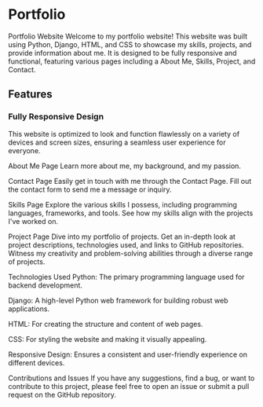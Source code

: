 # Portfolio

Portfolio Website
Welcome to my portfolio website! This website was built using Python, Django, HTML, and CSS to showcase my skills, projects, and provide information about me. It is designed to be fully responsive and functional, featuring various pages including a About Me, Skills, Project, and Contact.

## **Features**
### **Fully Responsive Design**
This website is optimized to look and function flawlessly on a variety of devices and screen sizes, ensuring a seamless user experience for everyone.

About Me Page
Learn more about me, my background, and my passion.

Contact Page
Easily get in touch with me through the Contact Page. Fill out the contact form to send me a message or inquiry.

Skills Page
Explore the various skills I possess, including programming languages, frameworks, and tools. See how my skills align with the projects I've worked on.

Project Page
Dive into my portfolio of projects. Get an in-depth look at project descriptions, technologies used, and links to GitHub repositories. Witness my creativity and problem-solving abilities through a diverse range of projects.

Technologies Used
Python: The primary programming language used for backend development.

Django: A high-level Python web framework for building robust web applications.

HTML: For creating the structure and content of web pages.

CSS: For styling the website and making it visually appealing.

Responsive Design: Ensures a consistent and user-friendly experience on different devices.

Contributions and Issues
If you have any suggestions, find a bug, or want to contribute to this project, please feel free to open an issue or submit a pull request on the GitHub repository.
